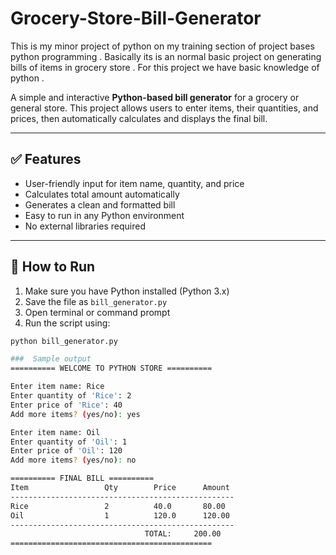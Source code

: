 # Grocery-Store-Bill-Generator
This is my minor project of python on my training section of project bases python programming . Basically its is an normal basic project on generating bills of items in grocery store  . For this project we have basic knowledge of python . 

A simple and interactive **Python-based bill generator** for a grocery or general store. This project allows users to enter items, their quantities, and prices, then automatically calculates and displays the final bill.

---

## ✅ Features

- User-friendly input for item name, quantity, and price
- Calculates total amount automatically
- Generates a clean and formatted bill
- Easy to run in any Python environment
- No external libraries required

---

## 🚀 How to Run

1. Make sure you have Python installed (Python 3.x)
2. Save the file as `bill_generator.py`
3. Open terminal or command prompt
4. Run the script using:

```bash
python bill_generator.py

###  Sample output
========== WELCOME TO PYTHON STORE ==========

Enter item name: Rice
Enter quantity of 'Rice': 2
Enter price of 'Rice': 40
Add more items? (yes/no): yes

Enter item name: Oil
Enter quantity of 'Oil': 1
Enter price of 'Oil': 120
Add more items? (yes/no): no

========== FINAL BILL ==========
Item                 Qty        Price      Amount    
--------------------------------------------------
Rice                 2          40.0       80.00     
Oil                  1          120.0      120.00    
--------------------------------------------------
                              TOTAL:     200.00
=============================================
